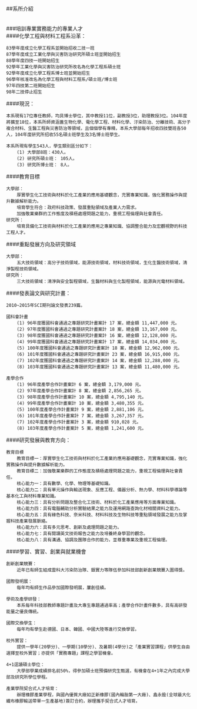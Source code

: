 ##系所介紹   
<br />    
###培訓專業實務能力的專業人才
<br />
####化學工程與材料工程系沿革：

    83學年度成立化學工程系並開始招收二技一班
    87學年度成立工業化學與災害防治研究所碩士班並開始招生
    88學年度四技一班開始招生
    92學年工業化學與災害防治研究所改名為化學工程系碩士班
    92學年度成立化學工程系博士班並開始招生
    96學年核准改名為化學工程與材料工程系/碩士班/博士班
    97年四技第二班開始招生
    98年二技停止招生

####現況：

    本系現有17位專任教師，均具博士學位，其中教授11位，副教授3位，助理教授3位。104年度將擴至18位，本系所師資涵蓋生物化學、電化學工程、材料化學、汙染防治、分離技術、高分子複合材料、生醫工程與災害防治等領域，且個個學有專精，本系大學部每年招收四技雙班各50人，104年度研究所招收55名碩士班學生及3名博士班學生。

    本系所現有學生543人，學生類別區分如下：
        (1) 大學部8班：430人。
        (2) 研究所碩士班： 105人。
        (3) 研究所博士班： 8人。

####教育目標

    大學部：
        厚實學生化工技術與材料於化工產業的應用基礎觀念，充實專業知識，強化實務操作與提升數據解析能力。
        培育學生符合：政府科技政策、發展重點領域及產業人力需求。
        加強敬業樂群的工作態度及積極處理問題之能力，重視工程倫理與社會責任。
    研究所：
        培育具備化工技術與材料於化工產業的應用之專業知識、協調整合能力及宏觀視野的科技工程人才。

####重點發展方向及研究領域

    大學部：
        五大技術領域：高分子技術領域，能源技術領域，材料技術領域，生化生醫技術領域，清淨製程技術領域。
    研究所：
        三大技術領域：清淨與安全製程領域，生醫材料與生化製程領域，能源與光電材料領域。

####發表論文與研究計畫：

    2010~2015年SCI期刊論文發表239篇。

    國科會計畫
        (1) 96年度獲國科會通過之專題研究計畫案計 17 案，總金額 11,447,000 元。
        (2) 97年度獲國科會通過之專題研究計畫案計 18 案，總金額 13,167,000 元。
        (3) 98年度獲國科會通過之專題研究計畫案計 16 案，總金額 12,128,000 元。
        (4) 99年度獲國科會通過之專題研究計畫案計 17 案，總金額 14,034,000 元。
        (5) 100年度獲國科會通過之專題研究計畫案計 18 案，總金額 12,962,000 元。
        (6) 101年度獲國科會通過之專題研究計畫案計 23 案，總金額 16,915,000 元。
        (7) 102年度獲國科會通過之專題研究計畫案計 14 案，總金額 12,288,000 元。
        (8) 103年度獲國科會通過之專題研究計畫案計 13 案，總金額 11,480,000 元。

    產學合作
        (1) 96年度產學合作計畫案計 6 案，總金額 3,179,000 元。
        (2) 97年度產學合作計畫案計 8 案，總金額 2,856,265 元。
        (3) 98年度產學合作計畫案計 10 案，總金額 4,795,140 元。
        (4) 99年度產學合作計畫案計 10 案，總金額 3,480,355 元。
        (5) 100年度產學合作計畫案計 9 案，總金額 2,881,106 元。
        (6) 101年度產學合作計畫案計 7 案，總金額 3,267,357 元。
        (7) 102年度產學合作計畫案計 3 案，總金額 910,028 元。
        (8) 103年度產學合作計畫案計 5 案，總金額 1,241,600 元。


####研究發展與教育方向：

    教育目標
        教育目標一：厚實學生化工技術與材料於化工產業的應用基礎觀念，充實專業知識，強化實務操作與提升數據解析能力。
        教育目標二：加強敬業樂群的工作態度及積極處理問題之能力，重視工程倫理與社會責任。
        核心能力一：具有數學、化學、物理等基礎知識。
        核心能力二：具有單元操作與輸送現象、反應工程、儀器分析、熱力學、材料科學導論等基本化工與材料專業知識。
        核心能力三：具有分析問題及整合化工技術、材料於化工產業應用等方面專業知識。
        核心能力四：具有電腦輔助分析實驗結果之能力及運用網路查詢化材相關資料之能力。
        核心能力五：具有綠色科技、奈米科技、材料科技及生物科技等重點領域發展之能力及掌握科技產業發展脈絡。
        核心能力六：具有多元思考、創新及處理問題之能力。
        核心能力七：具有閱讀英文技術報告之能力及培養終身學習的觀念。
        核心能力八：具有溝通、協調及團隊合作的能力，並尊重專業及重視工程倫理。

####學習、實習、創業與就業機會

    創新創業競賽：
        近年已有師生組成雲科大污染防治隊、銀實力等隊伍參加科技部創新創業競賽入圍得獎。

    國際發明展：
        每年均有師生作品參加國際發明展，屢創佳績。

    學術及產學研發：
        本系每年科技部教師專題計畫及大專生專題通過率高；產學合作計畫件數多，具有高研發能量之優良傳統。

    國際交換學生：
        每年均有學生赴德國、日本、韓國、中國大陸等進行交換學習。

    校外實習：
        提供一學年(20學分)、一學期(10學分)、及暑期(4學分)之「產業實習課程」供學生自由選擇至校外實習；亦提供「實務專題」課程之學習機會。

    4+1逕讀碩士學位：
        大學部學業成績排名前50%，得參加碩士班預備研究生甄選，有機會在4+1年之內完成大學部及研究所學位學程。

    產業學院契合式人才培育：
        辦理橡膠產業學程，與國內優質大廠如正新橡膠(國內輪胎第一大廠)、鑫永銓(全球最大化纖布橡膠輸送帶單一生產基地)簽訂合約，辦理攜手契合式人才培育。



